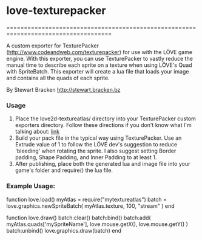 # love-texturepacker
====================================================================================

A custom exporter for TexturePacker (http://www.codeandweb.com/texturepacker) for use with the LÖVE game engine. With this exporter, you can use TexturePacker to vastly reduce the manual time to describe each sprite on a texture when using LÖVE's Quad with SpriteBatch. This exporter will create a lua file that loads your image and contains all the quads of each sprite.

By Stewart Bracken
http://stewart.bracken.bz

### Usage
1. Place the love2d-textureatlas/ directory into your TexturePacker custom exporters directory. Follow these directions if you don't know what I'm talking about: [link](https://www.codeandweb.com/texturepacker/documentation#customization)
2. Build your pack file in the typical way using TexturePacker. Use an Extrude value of 1 to follow the LÖVE dev's suggestion to reduce 'bleeding' when rotating the sprite. I also suggest setting Border padding, Shape Padding, and Inner Padding to at least 1.
3. After publishing, place both the generated lua and image file into your game's folder and require() the lua file.

### Example Usage:

function love.load()
	myAtlas = require("mytextureatlas")
	batch = love.graphics.newSpriteBatch( myAtlas.texture, 100, "stream" )
end

function love.draw()
	batch:clear()
	batch:bind()
		batch:add( myAtlas.quads['mySpriteName'], love.mouse.getX(), love.mouse.getY() )
	batch:unbind()
	love.graphics.draw(batch)
end


